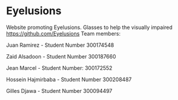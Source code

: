 # Eyelusions
Website promoting Eyelusions. Glasses to help the visually impaired
https://github.com/Eyelusions
Team members:

Juan Ramirez - Student Number 300174548

Zaid Alsadoon - Student Number 300187660

Jean Marcel - 
Student Number: 300172552

Hossein Hajmirbaba - Student Number 300208487

Gilles Djawa - Student Number 300094497
